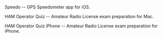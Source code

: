 Speedo -- GPS Speedometer app for iOS.

HAM Operator Quiz -- Amateur Radio License exam preparation for Mac.

HAM Operator Quiz iPhone -- Amateur Radio License exam preparation for iPhone.
